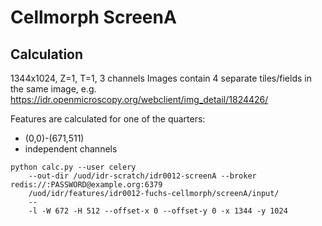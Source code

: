 # Cellmorph ScreenA

## Calculation

1344x1024, Z=1, T=1, 3 channels
Images contain 4 separate tiles/fields in the same image, e.g. https://idr.openmicroscopy.org/webclient/img_detail/1824426/

Features are calculated for one of the quarters:
- (0,0)-(671,511)
- independent channels

```
python calc.py --user celery
    --out-dir /uod/idr-scratch/idr0012-screenA --broker redis://:PASSWORD@example.org:6379
    /uod/idr/features/idr0012-fuchs-cellmorph/screenA/input/
    --
    -l -W 672 -H 512 --offset-x 0 --offset-y 0 -x 1344 -y 1024
```
